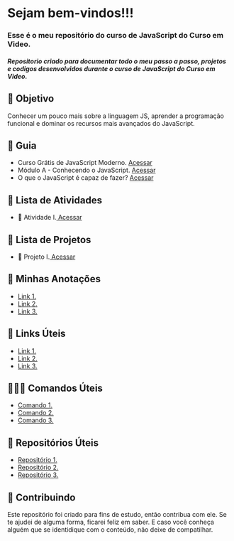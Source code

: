 <!--
# Curso_JavaScript_CursoEmVideo
Repositorio criado para documentar todo o meu passo a passo, projetos e codigos desenvolvidos durante o  curso de JavaScript do Curso em Video.
-->

<h1> Sejam bem-vindos!!!</h1>
<h3>Esse é o meu repositório do curso de JavaScript do Curso em Video.</h3>
<h5> 
Repositorio criado para documentar todo o meu passo a passo, projetos e codigos desenvolvidos durante o  curso de JavaScript do Curso em Video.
 </h5> 

<h2> 🎯 Objetivo </h2>
Conhecer um pouco mais sobre a linguagem JS, aprender a programação funcional e dominar os recursos mais avançados do JavaScript.

<h2 dir="auto"> 🚦 Guia </h2>
<ul dir="auto">
 <li> Curso Grátis de JavaScript Moderno. <a href="https://www.youtube.com/watch?v=BXqUH86F-kA&list=PLntvgXM11X6pi7mW0O4ZmfUI1xDSIbmTm&index=1">Acessar</a> </li>
 <li> Módulo A - Conhecendo o JavaScript. <a href="https://www.youtube.com/watch?v=uzEhd3Lugik&list=PLntvgXM11X6pi7mW0O4ZmfUI1xDSIbmTm&index=2"> Acessar </a> </li>
 <li> O que o JavaScript é capaz de fazer? <a href="https://www.youtube.com/watch?v=Ptbk2af68e8&list=PLntvgXM11X6pi7mW0O4ZmfUI1xDSIbmTm&index=3"> Acessar </a> </li>
 
</ul>

<h2 dir="auto"> 📝 Lista de Atividades </h2>
<ul dir="auto">
  <li>📝 Atividade I.<a href="https://"> Acessar </a></li>
</ul>


<h2 dir="auto"> 🚩 Lista de Projetos  </h2>
<ul dir="auto">
  <li> 🚩 Projeto I.<a href="https://"> Acessar </a></li>
</ul>



<h2 dir="auto"> 📝 Minhas Anotações </h2>
<ul dir="auto">
  <li><a href="https://"> Link 1. </a></li>
  <li><a href="https://"> Link 2. </a></li>
  <li><a href="https://"> Link 3. </a></li>
  
</ul>

<h2 dir="auto"> 🔗 Links Úteis </h2>
<ul dir="auto">
  <li><a href="https://">Link 1.</a></li>
  <li><a href="https://">Link 2.</a></li>
  <li><a href="https://">Link 3.</a></li>
  
</ul>

<h2 dir="auto"> 👩🏻‍💻 Comandos Úteis </h2>
<ul dir="auto">
  <li><a href="https://"> Comando 1. </a></li>
  <li><a href="https://"> Comando 2. </a></li>
  <li><a href="https://"> Comando 3. </a></li>
  
</ul>

<h2 dir="auto"> 💼 Repositórios Úteis </h2>
<ul dir="auto">
  <li><a href="https://"> Repositório 1. </a></li>
  <li><a href="https://"> Repositório 2. </a></li>
  <li><a href="https://"> Repositório 3. </a></li>
  
</ul>


<h2 dir="auto"> 🤝 Contribuindo </h2>
<p dir="auto">
 Este repositório foi criado para fins de estudo, então contribua com ele. Se te ajudei de alguma forma, ficarei feliz em
saber. E caso você conheça alguém que se identidique com o conteúdo, não deixe de compatilhar.
</p>




